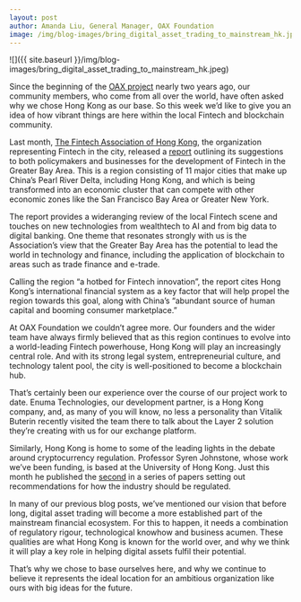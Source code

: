 ```yaml
---
layout: post
author: Amanda Liu, General Manager, OAX Foundation
image: /img/blog-images/bring_digital_asset_trading_to_mainstream_hk.jpeg
---
```


![]({{ site.baseurl }}/img/blog-images/bring_digital_asset_trading_to_mainstream_hk.jpeg)

Since the beginning of the [OAX project](https://www.oax.org/en) nearly two years ago, our community members, who come from all over the world, have often asked why we chose Hong Kong as our base. So this week we’d like to give you an idea of how vibrant things are here within the local Fintech and blockchain community.

Last month, [The Fintech Association of Hong Kong](https://ftahk.org), the organization representing Fintech in the city, released a [report](https://ftahk.org/wp-content/uploads/2019/04/FTAHK_Greater_Bay_Area_Report_PR_April2019.pdf) outlining its suggestions to both policymakers and businesses for the development of Fintech in the Greater Bay Area. This is a region consisting of 11 major cities that make up China’s Pearl River Delta, including Hong Kong, and which is being transformed into an economic cluster that can compete with other economic zones like the San Francisco Bay Area or Greater New York.

The report provides a wideranging review of the local Fintech scene and touches on new technologies from wealthtech to AI and from big data to digital banking. One theme that resonates strongly with us is the Association’s view that the Greater Bay Area has the potential to lead the world in technology and finance, including the application of blockchain to areas such as trade finance and e-trade.

Calling the region “a hotbed for Fintech innovation”, the report cites Hong Kong’s international financial system as a key factor that will help propel the region towards this goal, along with China’s “abundant source of human capital and booming consumer marketplace.”

At OAX Foundation we couldn’t agree more. Our founders and the wider team have always firmly believed that as this region continues to evolve into a world-leading Fintech powerhouse, Hong Kong will play an increasingly central role. And with its strong legal system, entrepreneurial culture, and technology talent pool, the city is well-positioned to become a blockchain hub.

That’s certainly been our experience over the course of our project work to date. Enuma Technologies, our development partner, is a Hong Kong company, and, as many of you will know, no less a personality than Vitalik Buterin recently visited the team there to talk about the Layer 2 solution they’re creating with us for our exchange platform.

Similarly, Hong Kong is home to some of the leading lights in the debate around cryptocurrency regulation. Professor Syren Johnstone, whose work we’ve been funding, is based at the University of Hong Kong. Just this month he published the [second](https://medium.com/@OAX_Foundation/new-paper-from-hku-professor-sets-out-requirements-for-the-development-of-a-regulated-secondary-e1feca81f57) in a series of papers setting out recommendations for how the industry should be regulated.

In many of our previous blog posts, we’ve mentioned our vision that before long, digital asset trading will become a more established part of the mainstream financial ecosystem. For this to happen, it needs a combination of regulatory rigour, technological knowhow and business acumen. These qualities are what Hong Kong is known for the world over, and why we think it will play a key role in helping digital assets fulfil their potential.

That’s why we chose to base ourselves here, and why we continue to believe it represents the ideal location for an ambitious organization like ours with big ideas for the future.
